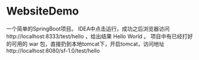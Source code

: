 # WebsiteDemo
 一个简单的SpringBoot项目。
IDEA中点击运行，成功之后浏览器访问 http://localhost:8333/test/hello  ，给出结果 Hello World 。
项目中有已经打好的可用的 war 包，直接扔到本地tomcat下，开启tomcat，访问地址 http://localhost:8080/sf-1.0/test/hello
